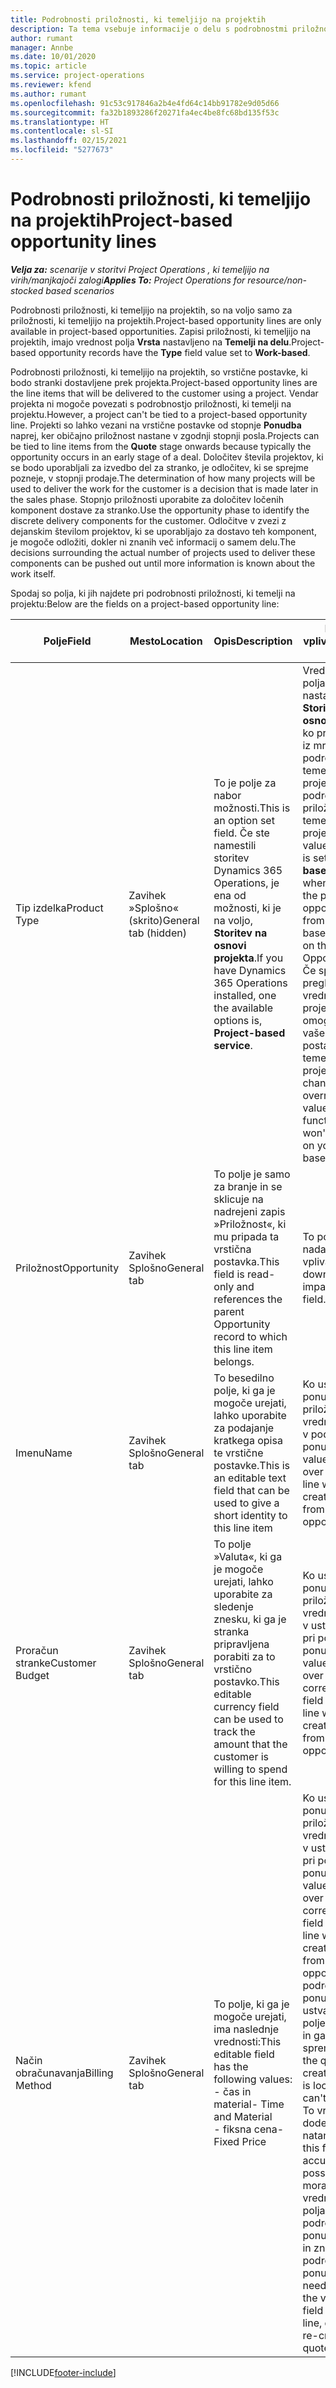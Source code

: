 ```yaml
---
title: Podrobnosti priložnosti, ki temeljijo na projektih
description: Ta tema vsebuje informacije o delu s podrobnostmi priložnosti, ki temeljijo na projektu.
author: rumant
manager: Annbe
ms.date: 10/01/2020
ms.topic: article
ms.service: project-operations
ms.reviewer: kfend
ms.author: rumant
ms.openlocfilehash: 91c53c917846a2b4e4fd64c14bb91782e9d05d66
ms.sourcegitcommit: fa32b1893286f20271fa4ec4be8fc68bd135f53c
ms.translationtype: HT
ms.contentlocale: sl-SI
ms.lasthandoff: 02/15/2021
ms.locfileid: "5277673"
---
```

# <a name="project-based-opportunity-lines"></a><span data-ttu-id="9680e-103">Podrobnosti priložnosti, ki temeljijo na projektih</span><span class="sxs-lookup"><span data-stu-id="9680e-103">Project-based opportunity lines</span></span>

<span data-ttu-id="9680e-104">_**Velja za:** scenarije v storitvi Project Operations , ki temeljijo na virih/manjkajoči zalogi_</span><span class="sxs-lookup"><span data-stu-id="9680e-104">_**Applies To:** Project Operations for resource/non-stocked based scenarios_</span></span>


<span data-ttu-id="9680e-105">Podrobnosti priložnosti, ki temeljijo na projektih, so na voljo samo za priložnosti, ki temeljijo na projektih.</span><span class="sxs-lookup"><span data-stu-id="9680e-105">Project-based opportunity lines are only available in project-based opportunities.</span></span> <span data-ttu-id="9680e-106">Zapisi priložnosti, ki temeljijo na projektih, imajo vrednost polja **Vrsta** nastavljeno na **Temelji na delu**.</span><span class="sxs-lookup"><span data-stu-id="9680e-106">Project-based opportunity records have the **Type** field value set to **Work-based**.</span></span>

<span data-ttu-id="9680e-107">Podrobnosti priložnosti, ki temeljijo na projektih, so vrstične postavke, ki bodo stranki dostavljene prek projekta.</span><span class="sxs-lookup"><span data-stu-id="9680e-107">Project-based opportunity lines are the line items that will be delivered to the customer using a project.</span></span> <span data-ttu-id="9680e-108">Vendar projekta ni mogoče povezati s podrobnostjo priložnosti, ki temelji na projektu.</span><span class="sxs-lookup"><span data-stu-id="9680e-108">However, a project can't be tied to a project-based opportunity line.</span></span> <span data-ttu-id="9680e-109">Projekti so lahko vezani na vrstične postavke od stopnje **Ponudba** naprej, ker običajno priložnost nastane v zgodnji stopnji posla.</span><span class="sxs-lookup"><span data-stu-id="9680e-109">Projects can be tied to line items from the **Quote** stage onwards because typically the opportunity occurs in an early stage of a deal.</span></span> <span data-ttu-id="9680e-110">Določitev števila projektov, ki se bodo uporabljali za izvedbo del za stranko, je odločitev, ki se sprejme pozneje, v stopnji prodaje.</span><span class="sxs-lookup"><span data-stu-id="9680e-110">The determination of how many projects will be used to deliver the work for the customer is a decision that is made later in the sales phase.</span></span> <span data-ttu-id="9680e-111">Stopnjo priložnosti uporabite za določitev ločenih komponent dostave za stranko.</span><span class="sxs-lookup"><span data-stu-id="9680e-111">Use the opportunity phase to identify the discrete delivery components for the customer.</span></span> <span data-ttu-id="9680e-112">Odločitve v zvezi z dejanskim številom projektov, ki se uporabljajo za dostavo teh komponent, je mogoče odložiti, dokler ni znanih več informacij o samem delu.</span><span class="sxs-lookup"><span data-stu-id="9680e-112">The decisions surrounding the actual number of projects used to deliver these components can be pushed out until more information is known about the work itself.</span></span>

<span data-ttu-id="9680e-113">Spodaj so polja, ki jih najdete pri podrobnosti priložnosti, ki temelji na projektu:</span><span class="sxs-lookup"><span data-stu-id="9680e-113">Below are the fields on a project-based opportunity line:</span></span>

| <span data-ttu-id="9680e-114">**Polje**</span><span class="sxs-lookup"><span data-stu-id="9680e-114">**Field**</span></span> | <span data-ttu-id="9680e-115">**Mesto**</span><span class="sxs-lookup"><span data-stu-id="9680e-115">**Location**</span></span> | <span data-ttu-id="9680e-116">**Opis**</span><span class="sxs-lookup"><span data-stu-id="9680e-116">**Description**</span></span> | <span data-ttu-id="9680e-117">**Nadaljnji vpliv**</span><span class="sxs-lookup"><span data-stu-id="9680e-117">**Downstream impact**</span></span> |
| --- | --- | --- | --- |
| <span data-ttu-id="9680e-118">Tip izdelka</span><span class="sxs-lookup"><span data-stu-id="9680e-118">Product Type</span></span> | <span data-ttu-id="9680e-119">Zavihek »Splošno« (skrito)</span><span class="sxs-lookup"><span data-stu-id="9680e-119">General tab (hidden)</span></span> | <span data-ttu-id="9680e-120">To je polje za nabor možnosti.</span><span class="sxs-lookup"><span data-stu-id="9680e-120">This is an option set field.</span></span> <span data-ttu-id="9680e-121">Če ste namestili storitev Dynamics 365 Operations, je ena od možnosti, ki je na voljo, **Storitev na osnovi projekta**.</span><span class="sxs-lookup"><span data-stu-id="9680e-121">If you have Dynamics 365 Operations installed, one the available options is, **Project-based service**.</span></span>  | <span data-ttu-id="9680e-122">Vrednost tega polja je nastavljena na **Storitev na osnovi projekta**, ko pri priložnosti iz mreže podrobnosti, ki temeljijo na projektu, ustvarite podrobnost priložnosti, ki temelji na projektu.</span><span class="sxs-lookup"><span data-stu-id="9680e-122">The value of this field is set to **Project-based service** when you create the project-based opportunity line from the project-based lines grid on the Opportunity.</span></span> <br> <span data-ttu-id="9680e-123">Če spremenite ali preglasite to vrednost, funkcija projekta ne bo omogočena za vaše vrstične postavke, ki temeljijo na projektu.</span><span class="sxs-lookup"><span data-stu-id="9680e-123">If you change or override this value, the project functionality won't be enabled on your project-based line items.</span></span> |
| <span data-ttu-id="9680e-124">Priložnost</span><span class="sxs-lookup"><span data-stu-id="9680e-124">Opportunity</span></span> | <span data-ttu-id="9680e-125">Zavihek Splošno</span><span class="sxs-lookup"><span data-stu-id="9680e-125">General tab</span></span> | <span data-ttu-id="9680e-126">To polje je samo za branje in se sklicuje na nadrejeni zapis »Priložnost«, ki mu pripada ta vrstična postavka.</span><span class="sxs-lookup"><span data-stu-id="9680e-126">This field is read-only and references the parent Opportunity record to which this line item belongs.</span></span> | <span data-ttu-id="9680e-127">To polje nima nadaljnjega vpliva.</span><span class="sxs-lookup"><span data-stu-id="9680e-127">There is no downstream impact of this field.</span></span> |
| <span data-ttu-id="9680e-128">Imenu</span><span class="sxs-lookup"><span data-stu-id="9680e-128">Name</span></span> | <span data-ttu-id="9680e-129">Zavihek Splošno</span><span class="sxs-lookup"><span data-stu-id="9680e-129">General tab</span></span> | <span data-ttu-id="9680e-130">To besedilno polje, ki ga je mogoče urejati, lahko uporabite za podajanje kratkega opisa te vrstične postavke.</span><span class="sxs-lookup"><span data-stu-id="9680e-130">This is an editable text field that can be used to give a short identity to this line item</span></span> | <span data-ttu-id="9680e-131">Ko ustvarite ponudbo iz te priložnosti, se ta vrednost prenese v podrobnost ponudbe.</span><span class="sxs-lookup"><span data-stu-id="9680e-131">This value is carried over to the quote line when you create a quote from this opportunity</span></span> |
| <span data-ttu-id="9680e-132">Proračun stranke</span><span class="sxs-lookup"><span data-stu-id="9680e-132">Customer Budget</span></span> | <span data-ttu-id="9680e-133">Zavihek Splošno</span><span class="sxs-lookup"><span data-stu-id="9680e-133">General tab</span></span> | <span data-ttu-id="9680e-134">To polje »Valuta«, ki ga je mogoče urejati, lahko uporabite za sledenje znesku, ki ga je stranka pripravljena porabiti za to vrstično postavko.</span><span class="sxs-lookup"><span data-stu-id="9680e-134">This editable currency field can be used to track the amount that the customer is willing to spend for this line item.</span></span> | <span data-ttu-id="9680e-135">Ko ustvarite ponudbo iz te priložnosti, se ta vrednost prenese v ustrezno polje pri podrobnosti ponudbe.</span><span class="sxs-lookup"><span data-stu-id="9680e-135">This value is carried over to the corresponding field on the quote line when you create a quote from this opportunity</span></span> |
| <span data-ttu-id="9680e-136">Način obračunavanja</span><span class="sxs-lookup"><span data-stu-id="9680e-136">Billing Method</span></span> | <span data-ttu-id="9680e-137">Zavihek Splošno</span><span class="sxs-lookup"><span data-stu-id="9680e-137">General tab</span></span> | <span data-ttu-id="9680e-138">To polje, ki ga je mogoče urejati, ima naslednje vrednosti:</span><span class="sxs-lookup"><span data-stu-id="9680e-138">This editable field has the following values:</span></span></br><span data-ttu-id="9680e-139">- čas in material</span><span class="sxs-lookup"><span data-stu-id="9680e-139">- Time and Material</span></span></br><span data-ttu-id="9680e-140">- fiksna cena</span><span class="sxs-lookup"><span data-stu-id="9680e-140">- Fixed Price</span></span> | <span data-ttu-id="9680e-141">Ko ustvarite ponudbo iz te priložnosti, se ta vrednost prenese v ustrezno polje pri podrobnosti ponudbe.</span><span class="sxs-lookup"><span data-stu-id="9680e-141">This value is carried over to the corresponding field on the quote line when you create a quote from this opportunity.</span></span> <span data-ttu-id="9680e-142">Ko je podrobnost ponudbe ustvarjena, je polje zaklenjeno in ga ni mogoče spremeniti.</span><span class="sxs-lookup"><span data-stu-id="9680e-142">After the quote line is created, the field is locked and can't be changed.</span></span> <span data-ttu-id="9680e-143">To vrednost polja dodelite čim natančneje.</span><span class="sxs-lookup"><span data-stu-id="9680e-143">Assign this field value as accurately as possible.</span></span> <span data-ttu-id="9680e-144">Če morate spremeniti vrednost tega polja pri podrobnosti ponudbe, izbrišite in znova ustvarite podrobnost ponudbe.</span><span class="sxs-lookup"><span data-stu-id="9680e-144">If you need to change the value of this field on the quote line, delete and re-create the quote line.</span></span> |


[!INCLUDE[footer-include](../includes/footer-banner.md)]